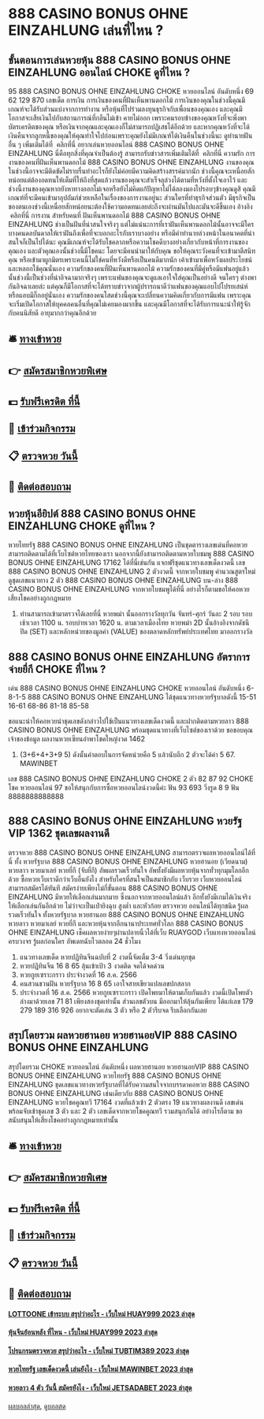 # 888 CASINO BONUS OHNE EINZAHLUNG เล่นที่ไหน ?
## ขั้นตอนการเล่นหวยหุ้น 888 CASINO BONUS OHNE EINZAHLUNG ออนไลน์ CHOKE ดูที่ไหน ?
95 888 CASINO BONUS OHNE EINZAHLUNG CHOKE หวยออนไลน์ อันดับหนึ่ง 69 62 129 870
เลขเด็ด
การเงิน
การเงินของคนที่ฝันเห็นพานดอกไม้ การเงินของคุณในช่วงนี้คุณมีเกณฑ์จะได้รับส่วนแบ่งจากการทำงาน หรือหุ้นที่ไปร่วมลงทุนธุรกิจกับเพื่อนของคุณเอง และคุณมีโอกาสจะเสียเงินไปกับสถานการณ์ที่กลืนไม่เข้า คายไม่ออก เพราะคนรอบข้างของคุณหวังที่จะพึ่งพาบัตรเครดิตของคุณ หรือเงินจากคุณและคุณเองก็ไม่สามารถปฏิเสธได้อีกด้วย และหากคุณหวังที่จะได้เงินคืนจากลูกหนี้ของคุณให้คุณทำใจไปก่อนเพราะคุณยังไม่มีเกณฑ์ได้เงินคืนในช่วงนี้นะ
ดูทำนายฝันอื่น ๆ เพิ่มเติมได้ที่  คลิกที่นี่
อยากเล่นหวยออนไลน์ 888 CASINO BONUS OHNE EINZAHLUNG นี่คือทุกสิ่งที่คุณจำเป็นต้องรู้
สามารถรับข่าวสารเพิ่มเติมได้ที่  คลิกที่นี่
ความรัก
การงานของคนที่ฝันเห็นพานดอกไม้ 888 CASINO BONUS OHNE EINZAHLUNG งานของคุณในช่วงนี้อาจจะมีติดขัดไม่ราบรื่นทำอะไรก็ยังไม่ค่อยมีความคิดสร้างสรรค์มากนัก ช่วงนี้คุณจะเหนื่อยสักหน่อยแต่ต้องอดทนให้เต็มที่ให้ถึงที่สุดแล้วงานของคุณจะสำเร็จลุล่วงได้ตามที่หวังที่ตั้งใจเอาไว้ และช่วงนี้งานของคุณหากยังหาทางออกไม่เจอหรือยังไม่คิดแก้ปัญหาไม่ได้ลองมองไปรอบๆข้างคุณดูสิ คุณมีเกณฑ์ที่จะมีคนเข้ามาอุปถัมภ์ช่วยเหลือในเรื่องของการงานอยู่นะ ส่วนใครที่ทำธุรกิจส่วนตัว มีธุรกิจเป็นของตนเองช่วงนี้เหนื่อยสักหน่อยนะต้องใช้ความอดทนเลยล่ะถึงจะผ่านมันไปและมันจะดีขึ้นเอง
อ้างอิง  คลิกที่นี่
การงาน
สำหรับคนที่ ฝันเห็นพานดอกไม้ 888 CASINO BONUS OHNE EINZAHLUNG ช่างเป็นฝันที่น่าสนใจจริงๆ แต่ไม่แน่นะการที่เราฝันเห็นพานดอกไม้นั้นอาจจะมีใครบางคนดลบันดาลให้เราฝันถึงเพื่อที่จะบอกอะไรกับเราบางอย่าง หรือมีคำทำนายล่วงหน้าในอนาคตที่น่าสนใจก็เป็นไปได้นะ คุณมีเกณฑ์จะได้รับโชคลาภหรือความโชคดีบางอย่างเกี่ยวกับหน้าที่การงานของคุณเอง และตัวคุณเองนั้นช่วงนี้มีโชคนะ โดยจะมีคนนำมาให้กับคุณ ขอให้คุณระวังคนที่จะเข้ามาตีสนิทคุณ หรือเข้ามาผูกมิตรเพราะคนนี้ไม่ใช่คนที่หวังดีหรือเป็นคนดีมากนัก เค้าเข้ามาเพื่อหวังผลประโยชน์และหลอกใช้คุณนั่นเอง
ความรักของคนที่ฝันเห็นพานดอกไม้ ความรักของคนที่มีคู่หรือมีแฟนอยู่แล้วนั้นช่วงนี้เป็นช่วงที่น่าอิจฉามากจริงๆ เพราะแฟนของคุณจะดูแลเอาใจใส่คุณเป็นอย่างดี จนใครๆ ต่างพากันอิจฉาเลยล่ะ แต่คุณก็มีโอกาสที่จะได้ทราบข่าวจากผู้ปรารถนาดีว่าแฟนของคุณแอบไปโปรยเสน่ห์หรือแอบมีกิ๊กอยู่นั่นเอง ความรักของคนโสดช่วงนี้คุณจะเปลี่ยนความคิดเกี่ยวกับการมีแฟน เพราะคุณจะเริ่มเปิดโอกาสให้บุคคลคนอื่นที่คุณไม่เคยมองมากขึ้น และคุณมีโอกาสที่จะได้รับการแนะนำให้รู้จักกับคนนิสัยดี อายุมากกว่าคุณอีกด้วย

## 🛎 [ทางเข้าหวย](https://bit.ly/3BG5bNw)
## 👉 [สมัครสมาชิกหวยพิเศษ](https://bit.ly/3BG5bNw)
## 💵 [รับฟรีเครดิต ที่นี้](https://bit.ly/3C3mvgS)
## 👑 [เข้าร่วมกิจกรรม](https://bit.ly/3C3mvgS)
## 📋 [ตรวจหวย วันนี้](https://bit.ly/3C3mvgS)
## 📱 [ติดต่อสอบถาม](https://bit.ly/3C3mvgS)

## หวยหุ้นอียิปต์ 888 CASINO BONUS OHNE EINZAHLUNG CHOKE ดูที่ไหน ?
หวยไทยรัฐ 888 CASINO BONUS OHNE EINZAHLUNG เป็นชุดตารางเลขเด่นที่คอหวยสามารถติดตามได้ที่เว็บไซต์หวยไทยของเรา นอกจากนี้ยังสามารถติดตามหวยใบชมพู 888 CASINO BONUS OHNE EINZAHLUNG 17162 ได้ที่นี่เช่นกัน แจกฟรีชุดแนวทางเลขเด็ดงวดนี้ เลข 888 CASINO BONUS OHNE EINZAHLUNG 2 ตัวงวดนี้ จากหวยใบชมพู คำนวณสูตรใหม่ ดูชุดเลขแนวทาง 2 ตัว 888 CASINO BONUS OHNE EINZAHLUNG บน-ล่าง 888 CASINO BONUS OHNE EINZAHLUNG จากหวยใบชมพูได้ที่นี่ อย่างไรก็ตามขอให้คอหวยเสี่ยงโชคอย่างถูกกฎหมาย
1. ท่านสามารถเข้ามาตรวจได้เลยที่นี่ หวยพม่า นั้นออกรางวัลทุกวัน จันทร์-ศุกร์ วันละ 2 รอบ รอบเช้าเวลา 1100 น. รอบบ่ายเวลา 1620 น. ตามเวลาเมืองไทย หวยพม่า 2D นั้นอ้างอิงจากดัชนีปิด (SET) และหลักหน่วยของมูลค่า (VALUE) ของตลาดหลักทรัพย์ประเทศไทย มาออกรางวัล

## 888 CASINO BONUS OHNE EINZAHLUNG อัตราการจ่ายยี่กี CHOKE ที่ไหน ?
เด่น 888 CASINO BONUS OHNE EINZAHLUNG CHOKE หวยออนไลน์ อันดับหนึ่ง 6-8-1-5 888 CASINO BONUS OHNE EINZAHLUNG ได้ชุดแนวทางหวยรัฐบาลดังนี้
15-51
16-61
68-86
81-18
85-58

ขอแนะนำให้คอหวยนำชุดเลขดังกล่าวไปใช้เป็นแนวทางเลขเด็ดงวดนี้ และฝากติดตามหวยลาว 888 CASINO BONUS OHNE EINZAHLUNG พร้อมชุดแนวทางที่เว็บไซต์ของเราด้วย
ขอขอบคุณเจ้าของข้อมูล
ผลงานหวยเซียนอ๋าพาโชคใหญ่งวด 1462
1. (3+6+4+3+9 5) ดังนั้นคำตอบในการจัดหน่วยคือ 5 แล้วนับอีก 2 ตัวจะได้ค่า 5 67. MAWINBET

เลข 888 CASINO BONUS OHNE EINZAHLUNG CHOKE 2 ตัว 82 87 92 CHOKE โชค หวยออนไลน์ 97
ขอให้สนุกกับการซื้อหวยออนไลน์งวดนี้ค่ะ
ฟัน 93 693
วิ่งรูด 8 9
ฟัน 8888888888888

## 888 CASINO BONUS OHNE EINZAHLUNG หวยรัฐ VIP 1362 ชุดเลขผลงานดี
ตรวจหวย 888 CASINO BONUS OHNE EINZAHLUNG สามารถตรวจผลหวยออนไลน์ได้ที่นี่ ทั้ง หวยรัฐบาล 888 CASINO BONUS OHNE EINZAHLUNG หวยฮานอย (เวียดนาม) หวยลาว หวยมาเลย์ หวยยี่กี (จับยี่กี) อัพผลรวดเร็วทันใจ อัพทั้งยังมีผลหวยหุ้นจากทั่วทุกมุมโลกอีกด้วย
ซื้อหวยเว็บเราดีกว่าเว็บอื่นยังไง
สำหรับใครที่สนใจเป็นสมาชิกกับ เว็บรวย เว็บหวยออนไลน์ สามารถสมัครได้ทันที สมัครง่ายเพียงไม่กี่ขั้นตอน 888 CASINO BONUS OHNE EINZAHLUNG มีหวยให้เลือกเล่นมากมาย ซึ่งนอกจากหวยออนไลน์แล้ว อีกทั้งยังมีเกมได้เงินจริงให้เลือกเล่นกันอีกด้วย ไม่ว่าจะเป็นเป่ายิงฉุบ สูงต่ำ และหัวก้อย
ตรวจหวย ออนไลน์ได้ทุกชนิด รู้ผลรวดเร็วทันใจ ทั้งหวยรัฐบาล หวยฮานอย 888 CASINO BONUS OHNE EINZAHLUNG หวยลาว หวยมาเลย์ หวยยี่กี และหวยหุ้นจากอีกนานาประเทศทั่วโลก 888 CASINO BONUS OHNE EINZAHLUNG เช็คผลหวยง่ายๆผ่านปลายนิ้วได้ที่เว็บ RUAYGOD เว็บแทงหวยออนไลน์ ครบวงจร รู้ผลก่อนใคร อัพเดทฉับไวตลอด 24 ชั่วโมง
1. แนวทางเลขเด็ด หวยปฏิทินจีนฉบับที่ 2 งวดนี้จัดเต็ม 3-4 วิ่งเด่นทุกชุด
2. หวยปฏิทินจีน 16 8 65 ลุ้นเข้าเป้า 3 งวดติด จดได้จดด่วน
3. หวยกูยเซราะกราว ประจำงวดที่ 16 ส.ค. 2566
4. คนสวนชวนฝัน หวยรัฐบาล 16 8 65 เอาใจสายเขียวแปลเลขปกสลาก
5. ประจำงวดที่ 16 ส.ค. 2566 หวยกูยเซราะกราว เปิดโพยมาให้ตามเก็บกันแล้ว งวดนี้เปิดโพยตัวล่างมาด้วยเลข 71 81 เพียงสองชุดเท่านั้น ส่วนเลขตัวบน มีออกมาให้ลุ้นกันเพียบ ได้แก่เลข 179 279 189 316 926 อยากจะตัดเล่น 3 ตัว หรือ 2 ตัวรีบจด รีบเลือกกันเลย

## สรุปโดยรวม ผลหวยฮานอย หวยฮานอยVIP 888 CASINO BONUS OHNE EINZAHLUNG
สรุปโดยรวม CHOKE หวยออนไลน์ อันดับหนึ่ง ผลหวยฮานอย หวยฮานอยVIP 888 CASINO BONUS OHNE EINZAHLUNG หวยไทยรัฐ 888 CASINO BONUS OHNE EINZAHLUNG ชุดเลขแนวทางหวยรัฐบาลที่ได้รับความสนใจจากบรรดาคอหวย 888 CASINO BONUS OHNE EINZAHLUNG เช่นเดียวกับ 888 CASINO BONUS OHNE EINZAHLUNG หวยโชคคูณทวี 17164 งวดที่แล้วเข้า 2 ตัวตรง 19 แนวทางผลงานดี เลขเด่นพร้อมจับเข้าชุดเลข 3 ตัว และ 2 ตัว เลขเด็ดจากหวยโชคคูณทวี รวมสนุกกันได้ อย่างไรก็ตาม ขอสนับสนุนให้เสี่ยงโชคอย่างถูกกฎหมายเท่านั้น

## 🛎 [ทางเข้าหวย](https://bit.ly/3BG5bNw)
## 👉 [สมัครสมาชิกหวยพิเศษ](https://bit.ly/3BG5bNw)
## 💵 [รับฟรีเครดิต ที่นี้](https://bit.ly/3C3mvgS)
## 👑 [เข้าร่วมกิจกรรม](https://bit.ly/3C3mvgS)
## 📋 [ตรวจหวย วันนี้](https://bit.ly/3C3mvgS)
## 📱 [ติดต่อสอบถาม](https://bit.ly/3C3mvgS)

#### [LOTTOONE เข้าระบบ สรุปว่าอะไร - เว็บใหม่ HUAY999 2023 ล่าสุด](https://atom.io/themes/lottoone%20เข้าระบบ%20สรุปว่าอะไร%20-%20เว็บใหม่%20huay999%202023%20ล่าสุด)
#### [หุ้นจีนย้อนหลัง ที่ไหน - เว็บใหม่ HUAY999 2023 ล่าสุด](https://atom.io/themes/หุ้นจีนย้อนหลัง%20ที่ไหน%20-%20เว็บใหม่%20huay999%202023%20ล่าสุด)
#### [โปรแกรมตรวจหวย สรุปว่าอะไร - เว็บใหม่ TUBTIM389 2023 ล่าสุด](https://atom.io/themes/โปรแกรมตรวจหวย%20สรุปว่าอะไร%20-%20เว็บใหม่%20tubtim389%202023%20ล่าสุด)
#### [หวยไทยรัฐ เลขเด็ดงวดนี้ เล่นยังไง - เว็บใหม่ MAWINBET 2023 ล่าสุด](https://atom.io/themes/หวยไทยรัฐ%20เลขเด็ดงวดนี้%20เล่นยังไง%20-%20เว็บใหม่%20mawinbet%202023%20ล่าสุด)
#### [หวยลาว 4 ตัว วันนี้ สมัครยังไง - เว็บใหม่ JETSADABET 2023 ล่าสุด](https://atom.io/themes/หวยลาว%204%20ตัว%20วันนี้%20สมัครยังไง%20-%20เว็บใหม่%20jetsadabet%202023%20ล่าสุด)

[ผลบอลล่าสุด](https://siamsport.tv "ผลบอลล่าสุด"), [ดูบอลสด](https://siamsport.tv/ดูบอลสด "ดูบอลสด")